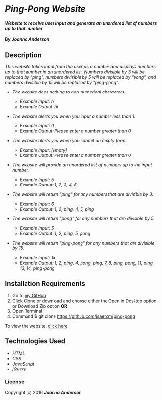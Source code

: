 # _Ping-Pong Website_

#### _Website to receive user input and generate an unordered list of numbers up to that number_

#### By _**Joanna Anderson**_

## Description

_This website takes input from the user as a number and displays numbers up to that number in an unordered list. Numbers divisible by 3 will be replaced by "ping", numbers divisible by 5 will be replaced by "pong", and numbers divisible by 15 will be replaced by "ping-pong":_

* _The website does nothing to non-numerical characters._
  * _Example Input: hi_
  * _Example Output: hi_

* _The website alerts you when you input a number less than 1._
  * _Example Input: 0_
  * _Example Output: Please enter a number greater than 0_

* _The website alerts you when you submit an empty form._
  * _Example Input: [empty]_
  * _Example Output: Please enter a number greater than 0_

* _The website will provide an unordered list of numbers up to the input number._
  * _Example Input: 5_
  * _Example Output: 1, 2, 3, 4, 5_

* _The website will return "ping" for any numbers that are divisible by 3._
  * _Example Input: 6_
  * _Example Output: 1, 2, ping, 4, 5, ping_

* _The website will return "pong" for any numbers that are divisible by 5._
  * _Example Input: 5_
  * _Example Output: 1, 2, ping, 5, pong_

* _The website will return "ping-pong" for any numbers that are divisible by 15._
  * _Example Input: 15_
  * _Example Output: 1, 2, ping, 4, pong, ping, 7, 8, ping, pong, 11, ping, 13, 14, ping-pong_

## Installation Requirements

1. Go to [my GitHub](https://github.com/jsaerom/ping-pong)
2. Click Clone or download and choose either the Open in Desktop option or Download Zip option
**OR**
1. Open Terminal
2. Command $ git clone https://github.com/jsaerom/ping-pong

To view the website, [click here](https://jsaerom.github.io/ping-pong/)

## Technologies Used

* _HTML_
* _CSS_
* _JavaScript_
* _jQuery_

### License

Copyright (c) 2016 **_Joanna Anderson_**
